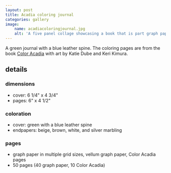 ```yaml
---
layout: post
title: Acadia coloring journal
categories: gallery
image:
    name: acadiacoloringjournal.jpg
    alt: 'A five panel collage showcasing a book that is part graph papers of various sizes, and part coloring pages based on Acadia National Park.'
---
```


A green journal with a blue leather spine. The coloring pages are from the book [Color Acadia](https://www.ellsworthamerican.com/living/arts-a-living/color-acadia/) with art by Katie Dube and Keri Kimura.

## details

### dimensions

- cover: 6 1/4" x 4 3/4"
- pages: 6" x 4 1/2"

### coloration

- cover: green with a blue leather spine
- endpapers: beige, brown, white, and silver marbling

### pages

- graph paper in multiple grid sizes, vellum graph paper, Color Acadia pages
- 50 pages (40 graph paper, 10 Color Acadia)



